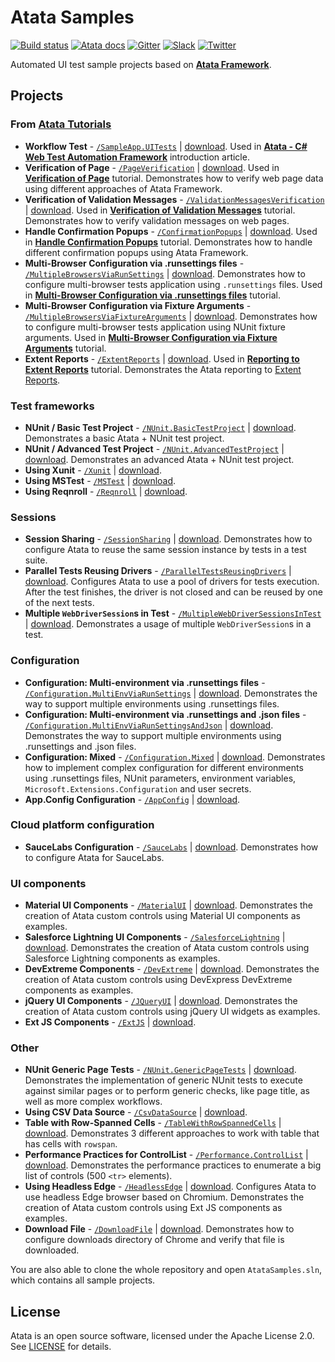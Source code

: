 # Atata Samples

[![Build status](https://dev.azure.com/atata-framework/atata-samples/_apis/build/status/atata-samples-ci?branchName=main)](https://dev.azure.com/atata-framework/atata-samples/_build/latest?definitionId=30&branchName=main)
[![Atata docs](https://img.shields.io/badge/docs-Atata_Framework-orange.svg)](https://atata.io)
[![Gitter](https://badges.gitter.im/atata-framework/atata.svg)](https://gitter.im/atata-framework/atata)
[![Slack](https://img.shields.io/badge/join-Slack-green.svg?colorB=4EB898)](https://join.slack.com/t/atata-framework/shared_invite/zt-5j3lyln7-WD1ZtMDzXBhPm0yXLDBzbA)
[![Twitter](https://img.shields.io/badge/follow-@AtataFramework-blue.svg)](https://twitter.com/AtataFramework)

Automated UI test sample projects based on **[Atata Framework](https://atata.io)**.

## Projects

### From [Atata Tutorials](https://atata.io/tutorials/)

- **Workflow Test** - [`/SampleApp.UITests`](../../tree/main/SampleApp.UITests)
  | [download](../../raw/main/_archives/SampleApp.UITests.zip).
  Used in **[Atata - C# Web Test Automation Framework](https://www.codeproject.com/Articles/1158365/Atata-New-Test-Automation-Framework)** introduction article.
- **Verification of Page** - [`/PageVerification`](../../tree/main/PageVerification)
  | [download](../../raw/main/_archives/PageVerification.zip).
  Used in **[Verification of Page](https://atata.io/tutorials/verification-of-page/)** tutorial.
  Demonstrates how to verify web page data using different approaches of Atata Framework.
- **Verification of Validation Messages** - [`/ValidationMessagesVerification`](../../tree/main/ValidationMessagesVerification)
  | [download](../../raw/main/_archives/ValidationMessagesVerification.zip).
  Used in **[Verification of Validation Messages](https://atata.io/tutorials/verification-of-validation-messages/)** tutorial.
  Demonstrates how to verify validation messages on web pages.
- **Handle Confirmation Popups** - [`/ConfirmationPopups`](../../tree/main/ConfirmationPopups)
  | [download](../../raw/main/_archives/ConfirmationPopups.zip).
  Used in **[Handle Confirmation Popups](https://atata.io/tutorials/handle-confirmation-popups/)** tutorial.
  Demonstrates how to handle different confirmation popups using Atata Framework.
- **Multi-Browser Configuration via .runsettings files** - [`/MultipleBrowsersViaRunSettings`](../../tree/main/MultipleBrowsersViaRunSettings)
  | [download](../../raw/main/_archives/MultipleBrowsersViaRunSettings.zip).
  Demonstrates how to configure multi-browser tests application using `.runsettings` files.
  Used in **[Multi-Browser Configuration via .runsettings files](https://atata.io/tutorials/multi-browser-configuration-via-runsettings-files/)** tutorial.
- **Multi-Browser Configuration via Fixture Arguments** - [`/MultipleBrowsersViaFixtureArguments`](../../tree/main/MultipleBrowsersViaFixtureArguments)
  | [download](../../raw/main/_archives/MultipleBrowsersViaFixtureArguments.zip).
  Demonstrates how to configure multi-browser tests application using NUnit fixture arguments.
  Used in **[Multi-Browser Configuration via Fixture Arguments](https://atata.io/tutorials/multi-browser-configuration-via-fixture-arguments/)** tutorial.
- **Extent Reports** - [`/ExtentReports`](../../tree/main/ExtentReports)
  | [download](../../raw/main/_archives/ExtentReports.zip).
  Used in **[Reporting to Extent Reports](https://atata.io/tutorials/reporting-to-extentreports/)** tutorial.
  Demonstrates the Atata reporting to [Extent Reports](https://extentreports.com/).

### Test frameworks

- **NUnit / Basic Test Project** - [`/NUnit.BasicTestProject`](../../tree/main/NUnit.BasicTestProject)
  | [download](../../raw/main/_archives/NUnit.BasicTestProject.zip).
  Demonstrates a basic Atata + NUnit test project.
- **NUnit / Advanced Test Project** - [`/NUnit.AdvancedTestProject`](../../tree/main/NUnit.AdvancedTestProject)
  | [download](../../raw/main/_archives/NUnit.AdvancedTestProject.zip).
  Demonstrates an advanced Atata + NUnit test project.
- **Using Xunit** - [`/Xunit`](../../tree/main/Xunit)
  | [download](../../raw/main/_archives/Xunit.zip).
- **Using MSTest** - [`/MSTest`](../../tree/main/MSTest)
  | [download](../../raw/main/_archives/MSTest.zip).
- **Using Reqnroll** - [`/Reqnroll`](../../tree/main/Reqnroll)
  | [download](../../raw/main/_archives/Reqnroll.zip).

### Sessions

- **Session Sharing** - [`/SessionSharing`](../../tree/main/SessionSharing)
  | [download](../../raw/main/_archives/SessionSharing.zip).
  Demonstrates how to configure Atata to reuse the same session instance by tests in a test suite.
- **Parallel Tests Reusing Drivers** - [`/ParallelTestsReusingDrivers`](../../tree/main/ParallelTestsReusingDrivers)
  | [download](../../raw/main/_archives/ParallelTestsReusingDrivers.zip).
  Configures Atata to use a pool of drivers for tests execution.
  After the test finishes, the driver is not closed and can be reused by one of the next tests.
- **Multiple `WebDriverSession`s in Test** - [`/MultipleWebDriverSessionsInTest`](../../tree/main/MultipleWebDriverSessionsInTest)
  | [download](../../raw/main/_archives/MultipleWebDriverSessionsInTest.zip).
  Demonstrates a usage of multiple `WebDriverSession`s in a test.

### Configuration

- **Configuration: Multi-environment via .runsettings files** - [`/Configuration.MultiEnvViaRunSettings`](../../tree/main/Configuration.MultiEnvViaRunSettings)
  | [download](../../raw/main/_archives/Configuration.MultiEnvViaRunSettings.zip).
  Demonstrates the way to support multiple environments using .runsettings files.
- **Configuration: Multi-environment via .runsettings and .json files** - [`/Configuration.MultiEnvViaRunSettingsAndJson`](../../tree/main/Configuration.MultiEnvViaRunSettingsAndJson)
  | [download](../../raw/main/_archives/Configuration.MultiEnvViaRunSettingsAndJson.zip).
  Demonstrates the way to support multiple environments using .runsettings and .json files.
- **Configuration: Mixed** - [`/Configuration.Mixed`](../../tree/main/Configuration.Mixed)
  | [download](../../raw/main/_archives/Configuration.Mixed.zip).
  Demonstrates how to implement complex configuration for different environments using
  .runsettings files, NUnit parameters, environment variables, `Microsoft.Extensions.Configuration` and user secrets.
- **App.Config Configuration** - [`/AppConfig`](../../tree/main/AppConfig)
  | [download](../../raw/main/_archives/AppConfig.zip).

### Cloud platform configuration

- **SauceLabs Configuration** - [`/SauceLabs`](../../tree/main/SauceLabs)
  | [download](../../raw/main/_archives/SauceLabs.zip).
  Demonstrates how to configure Atata for SauceLabs.

### UI components

- **Material UI Components** - [`/MaterialUI`](../../tree/main/MaterialUI)
  | [download](../../raw/main/_archives/MaterialUI.zip).
  Demonstrates the creation of Atata custom controls using Material UI components as examples.
- **Salesforce Lightning UI Components** - [`/SalesforceLightning`](../../tree/main/SalesforceLightning)
  | [download](../../raw/main/_archives/SalesforceLightning.zip).
  Demonstrates the creation of Atata custom controls using Salesforce Lightning components as examples.
- **DevExtreme Components** - [`/DevExtreme`](../../tree/main/DevExtreme)
  | [download](../../raw/main/_archives/DevExtreme.zip).
  Demonstrates the creation of Atata custom controls using DevExpress DevExtreme components as examples.
- **jQuery UI Components** - [`/JQueryUI`](../../tree/main/JQueryUI)
  | [download](../../raw/main/_archives/JQueryUI.zip).
  Demonstrates the creation of Atata custom controls using jQuery UI widgets as examples.
- **Ext JS Components** - [`/ExtJS`](../../tree/main/ExtJS)
  | [download](../../raw/main/_archives/JQueryUI.zip).

### Other

- **NUnit Generic Page Tests** - [`/NUnit.GenericPageTests`](../../tree/main/NUnit.GenericPageTests)
  | [download](../../raw/main/_archives/NUnit.GenericPageTests.zip).
  Demonstrates the implementation of generic NUnit tests to execute against similar pages or to perform generic checks,
  like page title, as well as more complex workflows.
- **Using CSV Data Source** - [`/CsvDataSource`](../../tree/main/CsvDataSource)
  | [download](../../raw/main/_archives/CsvDataSource.zip).
- **Table with Row-Spanned Cells** - [`/TableWithRowSpannedCells`](../../tree/main/TableWithRowSpannedCells)
  | [download](../../raw/main/_archives/TableWithRowSpannedCells.zip).
  Demonstrates 3 different approaches to work with table that has cells with `rowspan`.
- **Performance Practices for ControlList** - [`/Performance.ControlList`](../../tree/main/Performance.ControlList)
  | [download](../../raw/main/_archives/Performance.ControlList.zip).
  Demonstrates the performance practices to enumerate a big list of controls (500 `<tr>` elements).
- **Using Headless Edge** - [`/HeadlessEdge`](../../tree/main/HeadlessEdge)
  | [download](../../raw/main/_archives/HeadlessEdge.zip).
  Configures Atata to use headless Edge browser based on Chromium.
  Demonstrates the creation of Atata custom controls using Ext JS components as examples.
- **Download File** - [`/DownloadFile`](../../tree/main/DownloadFile)
  | [download](../../raw/main/_archives/DownloadFile.zip).
  Demonstrates how to configure downloads directory of Chrome and verify that file is downloaded.

You are also able to clone the whole repository and open `AtataSamples.sln`,
which contains all sample projects.

## License

Atata is an open source software, licensed under the Apache License 2.0.
See [LICENSE](LICENSE) for details.
